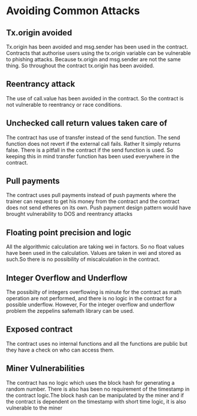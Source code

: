 # Avoiding Common Attacks

## Tx.origin avoided
Tx.origin has been avoided and msg.sender has been used in the contract. Contracts that authorise users using the tx.origin variable can be vulnerable to phishing attacks. Because tx.origin and msg.sender are not the same thing. So throughout the contract tx.origin has been avoided. 

## Reentrancy attack
The use of call.value has been avoided in the contract. So the contract is not vulnerable to reentrancy or race conditions.

## Unchecked call return values taken care of
The contract has use of transfer instead of the send function. The send function does not revert if the external call fails. Rather It simply returns false. There is a pitfall in the contract if the send function is used. So keeping this in mind transfer function has been used everywhere in the contract.

## Pull payments
The contract uses pull payments instead of push payments where the trainer can request to get his money from the contract and the contract does not send etheres on its own. Push payment design pattern would have brought vulnerability to DOS and reentrancy attacks

## Floating point precision and logic
All the algorithmic calculation are taking wei in factors. So no float values have been used in the calculation. Values are taken in wei and stored as such.So there is no possibility of miscalculation in the contract. 

## Integer Overflow and Underflow 
The possibilty of integers overflowing is minute for the contract as math operation are not performed, and there is no logic in the contract for a possible underflow. However, For the integer overflow and underflow problem the zeppelins safemath library can be used.

## Exposed contract
The contract uses no internal functions and all the functions are public but they have a check on who can access them.

## Miner Vulnerabilities
The contract has no logic which uses the block hash for generating a random number. There is also has been no requirement of the timestamp in the contract logic.The block hash can be manipulated by the miner and if the contract is dependent on the timestamp with short time logic, it is also vulnerable to the miner
